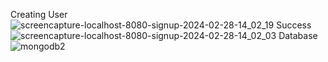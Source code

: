 Creating User
![screencapture-localhost-8080-signup-2024-02-28-14_02_19](https://github.com/prashant41/User_Auth/assets/30230584/35e401fb-c0ec-42f1-8db7-0b464ef1318c)
Success
![screencapture-localhost-8080-signup-2024-02-28-14_02_03](https://github.com/prashant41/User_Auth/assets/30230584/5a0503e7-77fb-45fa-8bdd-0865be183626)
Database
![mongodb2](https://github.com/prashant41/User_Auth/assets/30230584/0ef66613-248d-41e4-bd6e-d25a881397b3)

